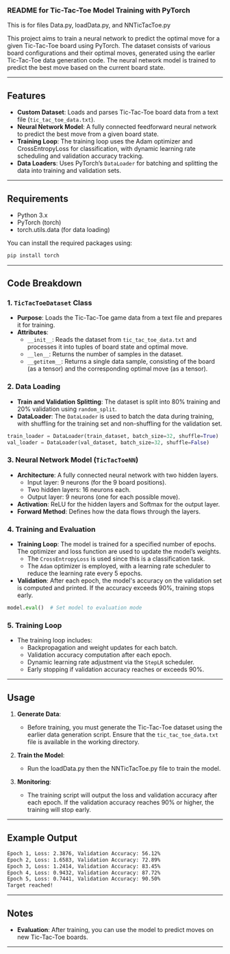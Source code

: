 ### README for Tic-Tac-Toe Model Training with PyTorch

This is for files Data.py, loadData.py, and NNTicTacToe.py

This project aims to train a neural network to predict the optimal move for a given Tic-Tac-Toe board using PyTorch. The dataset consists of various board configurations and their optimal moves, generated using the earlier Tic-Tac-Toe data generation code. The neural network model is trained to predict the best move based on the current board state.

---

## Features

- **Custom Dataset**: Loads and parses Tic-Tac-Toe board data from a text file (`tic_tac_toe_data.txt`).
- **Neural Network Model**: A fully connected feedforward neural network to predict the best move from a given board state.
- **Training Loop**: The training loop uses the Adam optimizer and CrossEntropyLoss for classification, with dynamic learning rate scheduling and validation accuracy tracking.
- **Data Loaders**: Uses PyTorch’s `DataLoader` for batching and splitting the data into training and validation sets.

---

## Requirements

- Python 3.x
- PyTorch (torch)
- torch.utils.data (for data loading)
  
You can install the required packages using:

```bash
pip install torch
```

---

## Code Breakdown

### 1. **`TicTacToeDataset` Class**
   - **Purpose**: Loads the Tic-Tac-Toe game data from a text file and prepares it for training.
   - **Attributes**:
     - `__init__`: Reads the dataset from `tic_tac_toe_data.txt` and processes it into tuples of board state and optimal move.
     - `__len__`: Returns the number of samples in the dataset.
     - `__getitem__`: Returns a single data sample, consisting of the board (as a tensor) and the corresponding optimal move (as a tensor).

### 2. **Data Loading**

   - **Train and Validation Splitting**: The dataset is split into 80% training and 20% validation using `random_split`.
   - **DataLoader**: The `DataLoader` is used to batch the data during training, with shuffling for the training set and non-shuffling for the validation set.

   ```python
   train_loader = DataLoader(train_dataset, batch_size=32, shuffle=True)
   val_loader = DataLoader(val_dataset, batch_size=32, shuffle=False)
   ```

### 3. **Neural Network Model (`TicTacToeNN`)**

   - **Architecture**: A fully connected neural network with two hidden layers.
     - Input layer: 9 neurons (for the 9 board positions).
     - Two hidden layers: 16 neurons each.
     - Output layer: 9 neurons (one for each possible move).
   - **Activation**: ReLU for the hidden layers and Softmax for the output layer.
   - **Forward Method**: Defines how the data flows through the layers.

### 4. **Training and Evaluation**

   - **Training Loop**: The model is trained for a specified number of epochs. The optimizer and loss function are used to update the model’s weights.
     - The `CrossEntropyLoss` is used since this is a classification task.
     - The `Adam` optimizer is employed, with a learning rate scheduler to reduce the learning rate every 5 epochs.
   - **Validation**: After each epoch, the model's accuracy on the validation set is computed and printed. If the accuracy exceeds 90%, training stops early.

   ```python
   model.eval()  # Set model to evaluation mode
   ```

### 5. **Training Loop**

   - The training loop includes:
     - Backpropagation and weight updates for each batch.
     - Validation accuracy computation after each epoch.
     - Dynamic learning rate adjustment via the `StepLR` scheduler.
     - Early stopping if validation accuracy reaches or exceeds 90%.

---

## Usage

1. **Generate Data**:
   - Before training, you must generate the Tic-Tac-Toe dataset using the earlier data generation script. Ensure that the `tic_tac_toe_data.txt` file is available in the working directory.

2. **Train the Model**:
   - Run the loadData.py then the NNTicTacToe.py file to train the model.
   

3. **Monitoring**:
   - The training script will output the loss and validation accuracy after each epoch. If the validation accuracy reaches 90% or higher, the training will stop early.

---

## Example Output

```bash
Epoch 1, Loss: 2.3876, Validation Accuracy: 56.12%
Epoch 2, Loss: 1.6583, Validation Accuracy: 72.89%
Epoch 3, Loss: 1.2414, Validation Accuracy: 83.45%
Epoch 4, Loss: 0.9432, Validation Accuracy: 87.72%
Epoch 5, Loss: 0.7441, Validation Accuracy: 90.50%
Target reached!
```

---

## Notes
  
- **Evaluation**: After training, you can use the model to predict moves on new Tic-Tac-Toe boards.

---


